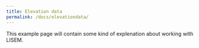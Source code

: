 ```yaml
---
title: Elevation data
permalink: /docs/elevationdata/
---
```


This example page will contain some kind of explenation about working with LISEM.
